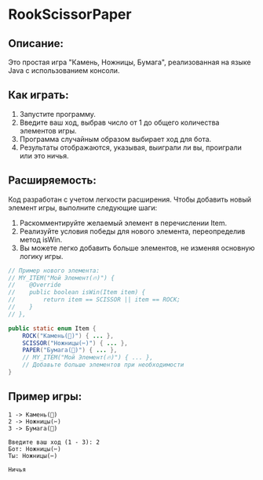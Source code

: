 # RookScissorPaper

## Описание:
Это простая игра "Камень, Ножницы, Бумага", реализованная на языке Java с использованием консоли.

## Как играть:
1. Запустите программу.
1. Введите ваш ход, выбрав число от 1 до общего количества элементов игры.
1. Программа случайным образом выбирает ход для бота.
1. Результаты отображаются, указывая, выиграли ли вы, проиграли или это ничья.

## Расширяемость:
Код разработан с учетом легкости расширения. Чтобы добавить новый элемент игры, выполните следующие шаги:

1. Раскомментируйте желаемый элемент в перечислении Item.
1. Реализуйте условия победы для нового элемента, переопределив метод isWin.
1. Вы можете легко добавить больше элементов, не изменяя основную логику игры.

```java
// Пример нового элемента:
// MY_ITEM("Мой Элемент(🔥)") {
//    @Override
//    public boolean isWin(Item item) {
//        return item == SCISSOR || item == ROCK;
//    }
// },

public static enum Item {
    ROCK("Камень(🗿)") { ... },
    SCISSOR("Ножницы(✂️)") { ... },
    PAPER("Бумага(🧻)") { ... },
    // MY_ITEM("Мой Элемент(🔥)") { ... },
    // Добавьте больше элементов при необходимости
}
```

## Пример игры:
```
1 -> Камень(🗿)
2 -> Ножницы(✂️)
3 -> Бумага(🧻)

Введите ваш ход (1 - 3): 2
Бот: Ножницы(✂️)
Ты: Ножницы(✂️)

Ничья
```
